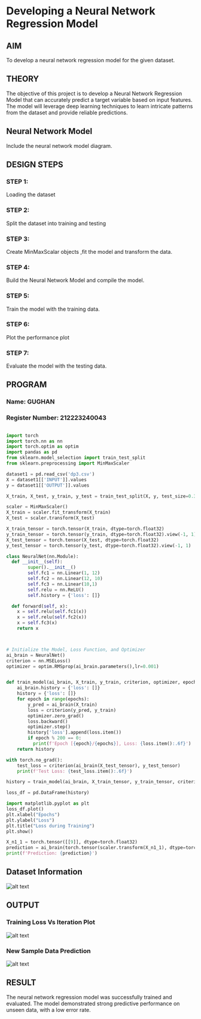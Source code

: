 # Developing a Neural Network Regression Model

## AIM

To develop a neural network regression model for the given dataset.

## THEORY

The objective of this project is to develop a Neural Network Regression Model that can accurately predict a target variable based on input features. The model will leverage deep learning techniques to learn intricate patterns from the dataset and provide reliable predictions.

## Neural Network Model

Include the neural network model diagram.

## DESIGN STEPS

### STEP 1:

Loading the dataset

### STEP 2:

Split the dataset into training and testing

### STEP 3:

Create MinMaxScalar objects ,fit the model and transform the data.

### STEP 4:

Build the Neural Network Model and compile the model.

### STEP 5:

Train the model with the training data.

### STEP 6:

Plot the performance plot

### STEP 7:

Evaluate the model with the testing data.

## PROGRAM
### Name: GUGHAN
### Register Number: 212223240043
```python

import torch
import torch.nn as nn
import torch.optim as optim
import pandas as pd
from sklearn.model_selection import train_test_split
from sklearn.preprocessing import MinMaxScaler

dataset1 = pd.read_csv('dp3.csv')
X = dataset1[['INPUT']].values
y = dataset1[['OUTPUT']].values

X_train, X_test, y_train, y_test = train_test_split(X, y, test_size=0.33, random_state=33)

scaler = MinMaxScaler()
X_train = scaler.fit_transform(X_train)
X_test = scaler.transform(X_test)

X_train_tensor = torch.tensor(X_train, dtype=torch.float32)
y_train_tensor = torch.tensor(y_train, dtype=torch.float32).view(-1, 1)
X_test_tensor = torch.tensor(X_test, dtype=torch.float32)
y_test_tensor = torch.tensor(y_test, dtype=torch.float32).view(-1, 1)

class NeuralNet(nn.Module):
  def __init__(self):
        super().__init__()
        self.fc1 = nn.Linear(1, 12)
        self.fc2 = nn.Linear(12, 10)
        self.fc3 = nn.Linear(10,1)
        self.relu = nn.ReLU()
        self.history = {'loss': []}

  def forward(self, x):
    x = self.relu(self.fc1(x))
    x = self.relu(self.fc2(x))
    x = self.fc3(x)
    return x



# Initialize the Model, Loss Function, and Optimizer
ai_brain = NeuralNet()
criterion = nn.MSELoss()
optimizer = optim.RMSprop(ai_brain.parameters(),lr=0.001)


def train_model(ai_brain, X_train, y_train, criterion, optimizer, epochs=2000):
    ai_brain.history = {'loss': []}
    history = {'loss': []}
    for epoch in range(epochs):
        y_pred = ai_brain(X_train)
        loss = criterion(y_pred, y_train)
        optimizer.zero_grad()
        loss.backward()
        optimizer.step()
        history['loss'].append(loss.item())
        if epoch % 200 == 0:
          print(f'Epoch [{epoch}/{epochs}], Loss: {loss.item():.6f}')
    return history

with torch.no_grad():
    test_loss = criterion(ai_brain(X_test_tensor), y_test_tensor)
    print(f'Test Loss: {test_loss.item():.6f}')

history = train_model(ai_brain, X_train_tensor, y_train_tensor, criterion, optimizer)

loss_df = pd.DataFrame(history)

import matplotlib.pyplot as plt
loss_df.plot()
plt.xlabel("Epochs")
plt.ylabel("Loss")
plt.title("Loss during Training")
plt.show()

X_n1_1 = torch.tensor([[9]], dtype=torch.float32)
prediction = ai_brain(torch.tensor(scaler.transform(X_n1_1), dtype=torch.float32)).item()
print(f'Prediction: {prediction}')

```
## Dataset Information

![alt text](<../OneDrive/Desktop/dp ex1/Screenshot 2025-03-21 090842.png>)


## OUTPUT

### Training Loss Vs Iteration Plot
![alt text](<../OneDrive/Desktop/dp ex1/Screenshot 2025-03-21 091024.png>)



### New Sample Data Prediction

![alt text](<../OneDrive/Desktop/dp ex1/Screenshot 2025-03-21 091032.png>)


## RESULT

The neural network regression model was successfully trained and evaluated. The model demonstrated strong predictive performance on unseen data, with a low error rate.
